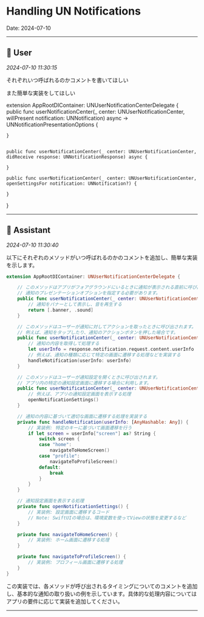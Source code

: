# Handling UN Notifications

Date: 2024-07-10

---

## 👤 User
*2024-07-10 11:30:15*

それぞれいつ呼ばれるのかコメントを書いてほしい

また簡単な実装をしてほしい

extension AppRootDIContainer: UNUserNotificationCenterDelegate {    
    public func userNotificationCenter(_ center: UNUserNotificationCenter, willPresent notification: UNNotification) async -&gt; UNNotificationPresentationOptions {

    }

    
    public func userNotificationCenter(_ center: UNUserNotificationCenter, didReceive response: UNNotificationResponse) async {
        
    }

    public func userNotificationCenter(_ center: UNUserNotificationCenter, openSettingsFor notification: UNNotification?) {
        
    }
}

---

## 🤖 Assistant
*2024-07-10 11:30:40*

以下にそれぞれのメソッドがいつ呼ばれるのかのコメントを追加し、簡単な実装を示します。

```swift
extension AppRootDIContainer: UNUserNotificationCenterDelegate {

    // このメソッドはアプリがフォアグラウンドにいるときに通知が表示される直前に呼び出されます。
    // 通知のプレゼンテーションオプションを指定する必要があります。
    public func userNotificationCenter(_ center: UNUserNotificationCenter, willPresent notification: UNNotification) async -> UNNotificationPresentationOptions {
        // 通知をバナーとして表示し、音を再生する
        return [.banner, .sound]
    }

    // このメソッドはユーザーが通知に対してアクションを取ったときに呼び出されます。
    // 例えば、通知をタップしたり、通知のアクションボタンを押した場合です。
    public func userNotificationCenter(_ center: UNUserNotificationCenter, didReceive response: UNNotificationResponse) async {
        // 通知の内容を取得して処理する
        let userInfo = response.notification.request.content.userInfo
        // 例えば、通知の種類に応じて特定の画面に遷移する処理などを実装する
        handleNotification(userInfo: userInfo)
    }

    // このメソッドはユーザーが通知設定を開くときに呼び出されます。
    // アプリ内の特定の通知設定画面に遷移する場合に利用します。
    public func userNotificationCenter(_ center: UNUserNotificationCenter, openSettingsFor notification: UNNotification?) {
        // 例えば、アプリの通知設定画面を表示する処理
        openNotificationSettings()
    }

    // 通知の内容に基づいて適切な画面に遷移する処理を実装する
    private func handleNotification(userInfo: [AnyHashable: Any]) {
        // 実装例: 特定のキーに基づいて画面遷移を行う
        if let screen = userInfo["screen"] as? String {
            switch screen {
            case "home":
                navigateToHomeScreen()
            case "profile":
                navigateToProfileScreen()
            default:
                break
            }
        }
    }

    // 通知設定画面を表示する処理
    private func openNotificationSettings() {
        // 実装例: 設定画面に遷移するコード
        // Note: SwiftUIの場合は、環境変数を使ってViewの状態を変更するなど
    }

    private func navigateToHomeScreen() {
        // 実装例: ホーム画面に遷移する処理
    }

    private func navigateToProfileScreen() {
        // 実装例: プロフィール画面に遷移する処理
    }
}
```

この実装では、各メソッドが呼び出されるタイミングについてのコメントを追加し、基本的な通知の取り扱いの例を示しています。具体的な処理内容についてはアプリの要件に応じて実装を追加してください。

---

